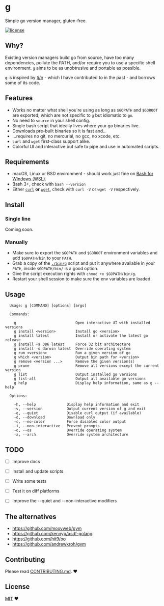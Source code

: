 # g

Simple go version manager, gluten-free.

[![license](https://img.shields.io/github/license/stefanmaric/g.svg)](./LICENSE)

## Why?

Existing version managers build go from source, have too many dependencies, pollute the PATH, and/or require you to use a specific shell environment. `g` aims to be as unobtrusive and portable as possible.

`g` is inspired by [tj/n](https://github.com/tj/n) - which I have contributed to in the past - and borrows some of its code.

## Features

* Works no matter what shell you're using as long as `$GOPATH` and `$GOROOT` are exported, which are not specific to `g` but idiomatic to `go`.
* No need to `source` in your shell config.
* Single bash script that ideally lives where your go binaries live.
* Downloads pre-built binaries so it is fast and...
* ...requires no git, no mercurial, no gcc, no xcode, etc.
* `curl` and `wget` first-class support alike.
* Colorful UI and interactive but safe to pipe and use in automated scripts.


## Requirements

* macOS, Linux or BSD environment - should work just fine on [Bash for Windows (WSL)](https://docs.microsoft.com/en-us/windows/wsl/about).
* Bash 3+, check with `bash --version`
* Either [`curl`](https://en.wikipedia.org/wiki/CURL) **or** [`wget`](https://en.wikipedia.org/wiki/Wget), check with `curl -V` or `wget -V` respectively.


## Install

### Single line

Coming soon.


### Manually

* Make sure to export the `$GOPATH` and `$GOROOT` environment variables and add `$GOPATH/bin` to your `PATH`.
* Grab a copy of the [`./bin/g`](./bin/g) script and put it anywhere available in your `PATH`, inside `$GOPATH/bin/` is a good option.
* Give the script execution rights with `chmod +x $GOPATH/bin/g`.
* Restart your shell session to make sure the env variables are loaded.


## Usage

```
  Usage: g [COMMAND] [options] [args]

  Commands:

    g                           Open interactive UI with installed versions
    g install <version>         Install go <version>
    g install latest            Install or activate the latest go release
    g install -a 386 latest     Force 32 bit architecture
    g install -o darwin latest  Override operating system
    g run <version>             Run a given version of go
    g which <version>           Output bin path for <version>
    g remove <version ...>      Remove the given version(s)
    g prune                     Remove all versions except the current version
    g list                      Output installed go versions
    g list-all                  Output all available go versions
    g help                      Display help information, same as g --help

  Options:

    -h, --help              Display help information and exit
    -v, --version           Output current version of g and exit
    -q, --quiet             Disable curl output (if available)
    -d, --download          Download only
    -c, --no-color          Force disabled color output
    -i, --non-interactive   Prevent prompts
    -o, --os                Override operating system
    -a, --arch              Override system architecture
```


## TODO

- [ ] Improve docs
- [ ] Install and update scripts
- [ ] Write some tests
- [ ] Test it on diff platforms
- [ ] Improve the --quiet and --non-interactive modifiers


## The alternatives

* https://github.com/moovweb/gvm
* https://github.com/kennyp/asdf-golang
* https://github.com/hit9/oo
* https://github.com/andrewkroh/gvm


## Contributing

Please read [CONTRIBUTING.md](./CONTRIBUTING.md). ♥


## License

[MIT](./LICENSE) ♥
